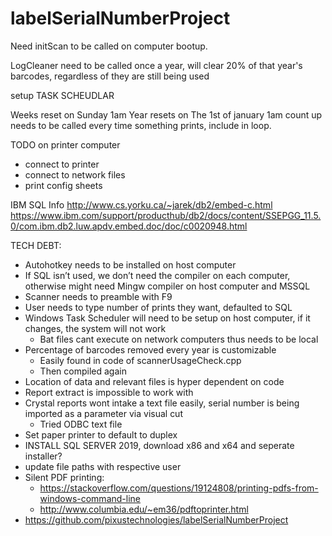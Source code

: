 # labelSerialNumberProject

Need initScan to be called on computer bootup. 

LogCleaner need to be called once a year, will clear 20% of that year's barcodes, regardless of they are still being used


setup TASK SCHEUDLAR

Weeks reset on Sunday 1am
Year resets on The 1st of january 1am
count up needs to be called every time something prints, include in loop.

TODO on printer computer
- connect to printer
- connect to network files
- print config sheets

IBM SQL Info
http://www.cs.yorku.ca/~jarek/db2/embed-c.html
https://www.ibm.com/support/producthub/db2/docs/content/SSEPGG_11.5.0/com.ibm.db2.luw.apdv.embed.doc/doc/c0020948.html

TECH DEBT:
- Autohotkey needs to be installed on host computer
- If SQL isn’t used, we don’t need the compiler on each computer, otherwise might need Mingw compiler on host computer and MSSQL
- Scanner needs to preamble with F9
- User needs to type number of prints they want, defaulted to SQL
- Windows Task Scheduler will need to be setup on host computer, if it changes, the system will not work
    - Bat files cant execute on network computers thus needs to be local
- Percentage of barcodes removed every year is customizable
    - Easily found in code of scannerUsageCheck.cpp
    - Then compiled again
- Location of data and relevant files is hyper dependent on code
- Report extract is impossible to work with
- Crystal reports wont intake a text file easily, serial number is being imported as a parameter via visual cut
    - Tried ODBC text file
- Set paper printer to default to duplex
- INSTALL SQL SERVER 2019, download x86 and x64 and seperate installer? 
- update file paths with respective user
- Silent PDF printing:
    - https://stackoverflow.com/questions/19124808/printing-pdfs-from-windows-command-line
    - http://www.columbia.edu/~em36/pdftoprinter.html
- https://github.com/pixustechnologies/labelSerialNumberProject
